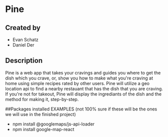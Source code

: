 # Pine

## Created by
- Evan Schatz
- Daniel Der

## Description
Pine is a web app that takes your cravings and guides you where to get the dish which you crave, or, show you how to make what you're craving at home using simple recipes rated by other users. Pine will utilize a geo location api to find a nearby restauant that has the dish that you are craving. If you're not for takeout, Pine will display the ingrediants of the dish and the method for making it, step-by-step.

##Packages installed
EXAMPLES (not 100% sure if these will be the ones we will use in the finished project)
- npm install @googlemaps/js-api-loader
- npm install google-map-react
